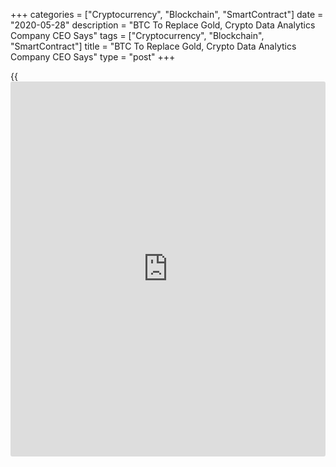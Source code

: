 +++
categories = ["Cryptocurrency", "Blockchain", "SmartContract"]
date = "2020-05-28"
description = "BTC To Replace Gold, Crypto Data Analytics Company CEO Says"
tags = ["Cryptocurrency", "Blockchain", "SmartContract"]
title = "BTC To Replace Gold, Crypto Data Analytics Company CEO Says"
type = "post"
+++

{{<iframe id="large-banner" src="https://www.bounty.group/#slide=6.0" width="100%" height="600" scrolling="no" style="border: 0px solid rgb(216, 221, 230); border-radius: 3px;">}}

As the world turns more digital, crypto’s pioneer asset Bitcoin (BTC)
could take on gold’s store of value role, according to the CEO and co-
founder of Digital Assets Data, an analytics firm.

> “I see Bitcoin replacing gold as the hardest money for savers with
long time horizons,” CEO Mike Alfred told Cointelegraph. “Young people
are far more interested in Bitcoin in a world where the economy becomes
increasingly online and virtual,” he added.

![BTC Will Replace Gold, Crypto Data Analytics Company CEO Says][1]

Since its launch over a decade ago, Bitcoin has travelled a price path
from less than a dollar, all the way up to nearly $20,000. In that time
period, the asset has changed roles several times, from a transactional
currency to a financial asset, and everything in between, according to
analysis from crypto Twitter analyst PlanB.

> “The most compelling use cases continue to be in emerging markets
where monetary instability and inflation makes it extremely risky to
save in the local currency,” Alfred said.

Venezuela, for example, was hit hard by inflation in recent years,
finding itself drowning in 10,000,000% inflation by the latter half of
2019. Bitcoin, however, found greater popularity in the middle of such
cash troubles.

Not everyone sees Bitcoin in a positive light. Economist and BTC sceptic
Peter Schiff has tweeted a number of comments against Bitcoin,
preferring gold as an investment.

Bitcoin posted astronomical price gains over the last decade, as crypto
space participants often point out. Noting such statistics, Schiff
predicted the coming years as gold’s time to shine as Bitcoin loses
value.

Banking giant, Goldman Sachs, also recently said it does not view
Bitcoin as a legitimate asset category.

Plenty of crypto industry participants have countered various arguments
against BTC over the years, however, including Anthony Pompliano’s
Bitcoin hedge argument.

_Source:[FXPro][2]_

   1. /files/downloads/f/8/5/f857ca73afcaad688ed62ef08fef80de_79216a7435a02fc00b6f6eff841398d3.png
   2. /geturl/index/2c90ed479f767932cf93234be0d309d35d67ce82/